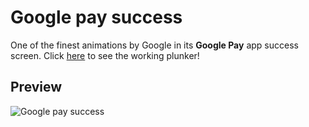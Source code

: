 # Google pay success
One of the finest animations by Google in its **Google Pay** app success screen. Click [here](https://codepen.io/prateek1729/pen/NJrLZb) to see the working plunker!

## Preview

![Google pay success](https://user-images.githubusercontent.com/9201182/54543142-22095c80-49c3-11e9-8ab6-caab9f368879.gif)
